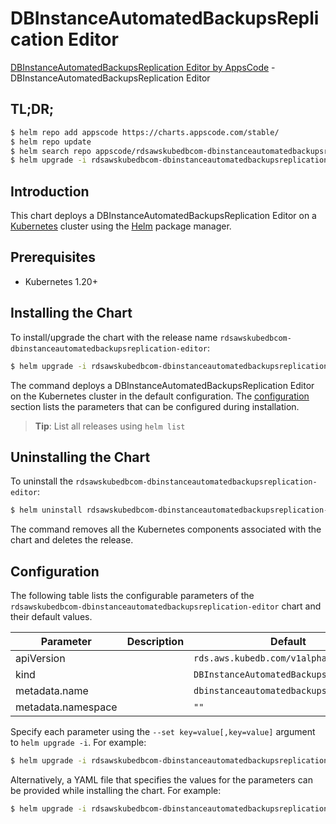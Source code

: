 # DBInstanceAutomatedBackupsReplication Editor

[DBInstanceAutomatedBackupsReplication Editor by AppsCode](https://appscode.com) - DBInstanceAutomatedBackupsReplication Editor

## TL;DR;

```bash
$ helm repo add appscode https://charts.appscode.com/stable/
$ helm repo update
$ helm search repo appscode/rdsawskubedbcom-dbinstanceautomatedbackupsreplication-editor --version=v0.23.0
$ helm upgrade -i rdsawskubedbcom-dbinstanceautomatedbackupsreplication-editor appscode/rdsawskubedbcom-dbinstanceautomatedbackupsreplication-editor -n default --create-namespace --version=v0.23.0
```

## Introduction

This chart deploys a DBInstanceAutomatedBackupsReplication Editor on a [Kubernetes](http://kubernetes.io) cluster using the [Helm](https://helm.sh) package manager.

## Prerequisites

- Kubernetes 1.20+

## Installing the Chart

To install/upgrade the chart with the release name `rdsawskubedbcom-dbinstanceautomatedbackupsreplication-editor`:

```bash
$ helm upgrade -i rdsawskubedbcom-dbinstanceautomatedbackupsreplication-editor appscode/rdsawskubedbcom-dbinstanceautomatedbackupsreplication-editor -n default --create-namespace --version=v0.23.0
```

The command deploys a DBInstanceAutomatedBackupsReplication Editor on the Kubernetes cluster in the default configuration. The [configuration](#configuration) section lists the parameters that can be configured during installation.

> **Tip**: List all releases using `helm list`

## Uninstalling the Chart

To uninstall the `rdsawskubedbcom-dbinstanceautomatedbackupsreplication-editor`:

```bash
$ helm uninstall rdsawskubedbcom-dbinstanceautomatedbackupsreplication-editor -n default
```

The command removes all the Kubernetes components associated with the chart and deletes the release.

## Configuration

The following table lists the configurable parameters of the `rdsawskubedbcom-dbinstanceautomatedbackupsreplication-editor` chart and their default values.

|     Parameter      | Description |                      Default                       |
|--------------------|-------------|----------------------------------------------------|
| apiVersion         |             | <code>rds.aws.kubedb.com/v1alpha1</code>           |
| kind               |             | <code>DBInstanceAutomatedBackupsReplication</code> |
| metadata.name      |             | <code>dbinstanceautomatedbackupsreplication</code> |
| metadata.namespace |             | <code>""</code>                                    |


Specify each parameter using the `--set key=value[,key=value]` argument to `helm upgrade -i`. For example:

```bash
$ helm upgrade -i rdsawskubedbcom-dbinstanceautomatedbackupsreplication-editor appscode/rdsawskubedbcom-dbinstanceautomatedbackupsreplication-editor -n default --create-namespace --version=v0.23.0 --set apiVersion=rds.aws.kubedb.com/v1alpha1
```

Alternatively, a YAML file that specifies the values for the parameters can be provided while
installing the chart. For example:

```bash
$ helm upgrade -i rdsawskubedbcom-dbinstanceautomatedbackupsreplication-editor appscode/rdsawskubedbcom-dbinstanceautomatedbackupsreplication-editor -n default --create-namespace --version=v0.23.0 --values values.yaml
```
